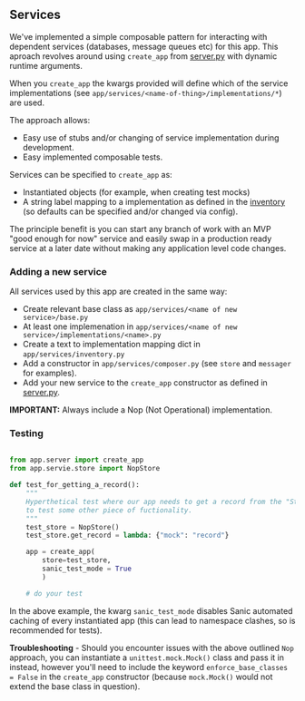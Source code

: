 
## Services

We've implemented a simple composable pattern for interacting with dependent services (databases, message queues etc) for this app. This aproach revolves around using `create_app` from [server.py](https://github.com/GSS-Cogs/linked-data-repository/tree/app/server.py) with dynamic runtime arguments.

When you `create_app` the kwargs provided will define which of the service implementations (see `app/services/<name-of-thing>/implementations/*`) are used.

The approach allows:

* Easy use of stubs and/or changing of service implementation during development.
* Easy implemented composable tests.

Services can be specified to `create_app` as:
* Instantiated objects (for example, when creating test mocks)
* A string label mapping to a implementation as defined in the [inventory](https://github.com/GSS-Cogs/linked-data-repository/tree/app/services/inventory.py) (so defaults can be specified and/or changed via config).

The principle benefit is you can start any branch of work with an MVP "good enough for now" service and easily swap in a production ready service at a later date without making any application level code changes. 

### Adding a new service

All services used by this app are created in the same way:

* Create relevant base class as `app/services/<name of new service>/base.py`
* At least one implemenation in `app/services/<name of new service>/implementations/<name>.py`
* Create a text to implementation mapping dict in `app/services/inventory.py`
* Add a constructor in `app/services/composer.py` (see `store` and `messager` for examples).
* Add your new service to the `create_app` constructor as defined in [server.py](https://github.com/GSS-Cogs/linked-data-repository/tree/app/server.py).


**IMPORTANT:** Always include a Nop (Not Operational) implementation.

### Testing


```python

from app.server import create_app
from app.servie.store import NopStore

def test_for_getting_a_record():
    """
    Hyperthetical test where our app needs to get a record from the "Store"
    to test some other piece of fuctionality.
    """
    test_store = NopStore()
    test_store.get_record = lambda: {"mock": "record"}

    app = create_app(
        store=test_store,
        sanic_test_mode = True
        )

    # do your test

```

In the above example, the kwarg `sanic_test_mode` disables Sanic automated caching of every instantiated app (this can lead to namespace clashes, so is recommended for tests).  

**Troubleshooting** - Should you encounter issues with the above outlined `Nop` approach, you can instantiate a `unittest.mock.Mock()` class and pass it in instead, however you'll need to include the keyword `enforce_base_classes = False` in the `create_app` constructor (because `mock.Mock()` would not extend the base class in question).